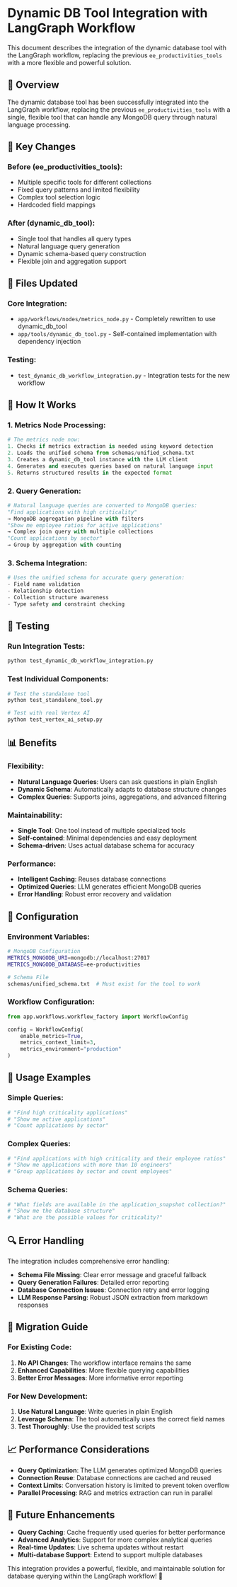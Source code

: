 # Dynamic DB Tool Integration with LangGraph Workflow

This document describes the integration of the dynamic database tool with the LangGraph workflow, replacing the previous `ee_productivities_tools` with a more flexible and powerful solution.

## 🎯 **Overview**

The dynamic database tool has been successfully integrated into the LangGraph workflow, replacing the previous `ee_productivities_tools` with a single, flexible tool that can handle any MongoDB query through natural language processing.

## 🔄 **Key Changes**

### **Before (ee_productivities_tools)**:
- Multiple specific tools for different collections
- Fixed query patterns and limited flexibility
- Complex tool selection logic
- Hardcoded field mappings

### **After (dynamic_db_tool)**:
- Single tool that handles all query types
- Natural language query generation
- Dynamic schema-based query construction
- Flexible join and aggregation support

## 📁 **Files Updated**

### **Core Integration**:
- `app/workflows/nodes/metrics_node.py` - Completely rewritten to use dynamic_db_tool
- `app/tools/dynamic_db_tool.py` - Self-contained implementation with dependency injection

### **Testing**:
- `test_dynamic_db_workflow_integration.py` - Integration tests for the new workflow

## 🚀 **How It Works**

### **1. Metrics Node Processing**:
```python
# The metrics node now:
1. Checks if metrics extraction is needed using keyword detection
2. Loads the unified schema from schemas/unified_schema.txt
3. Creates a dynamic_db_tool instance with the LLM client
4. Generates and executes queries based on natural language input
5. Returns structured results in the expected format
```

### **2. Query Generation**:
```python
# Natural language queries are converted to MongoDB queries:
"Find applications with high criticality" 
→ MongoDB aggregation pipeline with filters
"Show me employee ratios for active applications"
→ Complex join query with multiple collections
"Count applications by sector"
→ Group by aggregation with counting
```

### **3. Schema Integration**:
```python
# Uses the unified schema for accurate query generation:
- Field name validation
- Relationship detection
- Collection structure awareness
- Type safety and constraint checking
```

## 🧪 **Testing**

### **Run Integration Tests**:
```bash
python test_dynamic_db_workflow_integration.py
```

### **Test Individual Components**:
```bash
# Test the standalone tool
python test_standalone_tool.py

# Test with real Vertex AI
python test_vertex_ai_setup.py
```

## 📊 **Benefits**

### **Flexibility**:
- **Natural Language Queries**: Users can ask questions in plain English
- **Dynamic Schema**: Automatically adapts to database structure changes
- **Complex Queries**: Supports joins, aggregations, and advanced filtering

### **Maintainability**:
- **Single Tool**: One tool instead of multiple specialized tools
- **Self-contained**: Minimal dependencies and easy deployment
- **Schema-driven**: Uses actual database schema for accuracy

### **Performance**:
- **Intelligent Caching**: Reuses database connections
- **Optimized Queries**: LLM generates efficient MongoDB queries
- **Error Handling**: Robust error recovery and validation

## 🔧 **Configuration**

### **Environment Variables**:
```bash
# MongoDB Configuration
METRICS_MONGODB_URI=mongodb://localhost:27017
METRICS_MONGODB_DATABASE=ee-productivities

# Schema File
schemas/unified_schema.txt  # Must exist for the tool to work
```

### **Workflow Configuration**:
```python
from app.workflows.workflow_factory import WorkflowConfig

config = WorkflowConfig(
    enable_metrics=True,
    metrics_context_limit=3,
    metrics_environment="production"
)
```

## 🎯 **Usage Examples**

### **Simple Queries**:
```python
# "Find high criticality applications"
# "Show me active applications"
# "Count applications by sector"
```

### **Complex Queries**:
```python
# "Find applications with high criticality and their employee ratios"
# "Show me applications with more than 10 engineers"
# "Group applications by sector and count employees"
```

### **Schema Queries**:
```python
# "What fields are available in the application_snapshot collection?"
# "Show me the database structure"
# "What are the possible values for criticality?"
```

## 🔍 **Error Handling**

The integration includes comprehensive error handling:

- **Schema File Missing**: Clear error message and graceful fallback
- **Query Generation Failures**: Detailed error reporting
- **Database Connection Issues**: Connection retry and error logging
- **LLM Response Parsing**: Robust JSON extraction from markdown responses

## 🚀 **Migration Guide**

### **For Existing Code**:
1. **No API Changes**: The workflow interface remains the same
2. **Enhanced Capabilities**: More flexible querying capabilities
3. **Better Error Messages**: More informative error reporting

### **For New Development**:
1. **Use Natural Language**: Write queries in plain English
2. **Leverage Schema**: The tool automatically uses the correct field names
3. **Test Thoroughly**: Use the provided test scripts

## 📈 **Performance Considerations**

- **Query Optimization**: The LLM generates optimized MongoDB queries
- **Connection Reuse**: Database connections are cached and reused
- **Context Limits**: Conversation history is limited to prevent token overflow
- **Parallel Processing**: RAG and metrics extraction can run in parallel

## 🔮 **Future Enhancements**

- **Query Caching**: Cache frequently used queries for better performance
- **Advanced Analytics**: Support for more complex analytical queries
- **Real-time Updates**: Live schema updates without restart
- **Multi-database Support**: Extend to support multiple databases

This integration provides a powerful, flexible, and maintainable solution for database querying within the LangGraph workflow! 🎉 